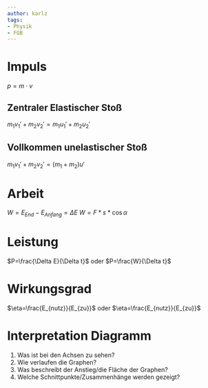 ```yaml
---
author: karlz
tags:
- Physik
- FGB
---
```



# Impuls

$p=m\cdot v$

## Zentraler Elastischer Stoß

$m_1v_1'+m_2v_2'=m_1u_1'+m_2u_2'$

## Vollkommen unelastischer Stoß

$m_1v_1'+m_2v_2'=(m_1+m_2)u'$

# Arbeit

$W=E_{End}-E_{Anfang}=\Delta E$
$W=F*s*\cos{\alpha}$

# Leistung

$P=\frac{\Delta E}{\Delta t}$ oder $P=\frac{W}{\Delta t}$

# Wirkungsgrad

$\eta=\frac{E_{nutz}}{E_{zu}}$ oder $\eta=\frac{E_{nutz}}{E_{zu}}$

# Interpretation Diagramm

1. Was ist bei den Achsen zu sehen?
1. Wie verlaufen die Graphen?
1. Was beschreibt der Anstieg/die Fläche der Graphen?
1. Welche Schnittpunkte/Zusammenhänge werden gezeigt?
